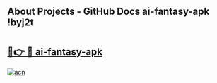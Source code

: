## About Projects - GitHub Docs ai-fantasy-apk !byj2t

# <h2><a href="https://andorid.site?title=ai-fantasy-apk&ref=13PRO">🔗👉 🔴 ai-fantasy-apk</a></h2>

[![acn](https://github.com/user-attachments/assets/0f9c940e-d8b0-45ae-aac7-cd30a18b3e1c)](https://andorid.site?title=ai-fantasy-apk&ref=13PRO)


